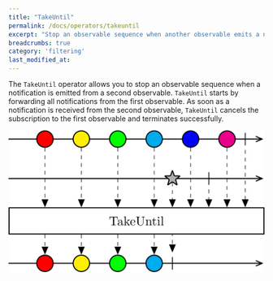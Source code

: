 ```yaml
---
title: "TakeUntil"
permalink: /docs/operators/takeuntil
excerpt: "Stop an observable sequence when another observable emits a notification."
breadcrumbs: true
category: 'filtering'
last_modified_at: 
---
```


The `TakeUntil` operator allows you to stop an observable sequence when a notification is emitted from a second observable. `TakeUntil` starts by forwarding all notifications from the first observable. As soon as a notification is received from the second observable, `TakeUntil` cancels the subscription to the first observable and terminates successfully.

![TakeUntil operator](/assets/images/takeuntil.svg)
